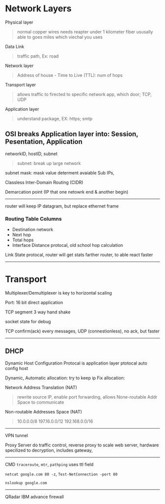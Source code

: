 # Network Layers
Physical layer
> normal copper wires needs reapter under 1 kilometer
> fiber ususally able to goes miles
> which viechal you uses

Data Link
> traffic path, Ex: road

Network layer
> Address of house
    - Time to Live (TTL): num of hops

Transport layer
> allows traffic to firected to specific network app, which door; TCP, UDP

Application layer
> understand package, EX: https; smtp

OSI breaks Application layer into: Session, Pesentation, Application
---
networkID,
hostID,
subnet
> subnet: break up large network

subnet mask: mask value determent avaiable Sub IPs, 

Classless Inter-Domain Routing (CIDR)

Demarcation point (IP that one netowrk end & another begin)

---
router will keep IP datagram, but replace ethernet frame

### Routing Table Columns
- Destination network
- Next hop
- Total hops
- Interface
Distance protocal, old school hop calculation

Link State protocal, router will get stats farther router, to able react faster

---
# Transport
Multiplexer/Demultiplexer is key to horizontal scaling

Port: 16 bit direct application

TCP segment
3 way hand shake

socket state for debug

TCP confirm(ack) every messages,
UDP (connestionless), no ack, but faster

---
## DHCP
Dynamic Host Configuration Protocal is application layer ptotocal auto config host

Dynamic, 
Automatic allocation: try to keep ip
Fix allocation: 
  
Network Address Translation (NAT) 
> rewrite source IP, enable port forwarding, allows None-routable Addr Space to communicate


Non-routable Addresses Space (NAT)
> 10.0.0.0/8
> 197.16.0.0/12
> 192.168.0.0/16


---
VPN tunnel

Proxy Server do traffic control, reverse proxy to scale web server, hardware specilized to decryption,  includes gateway,

---
CMD
`traceroute`, `mtr`, `pathping` uses ttl field

`netcat google.com 80 -z`, `Test-NetConnection -port 80`

`nslookup google.com`


---
QRadar
IBM advance firewall

